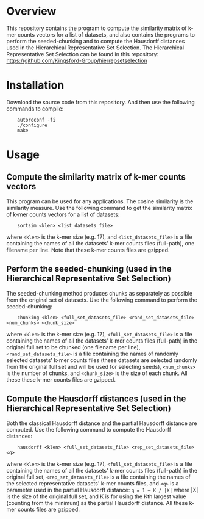 # Overview

This repository contains the program to compute the similarity matrix of k-mer counts vectors for a list of datasets, and also contains the programs to perform the seeded-chunking and to compute the Hausdorff distances used in the Hierarchical Representative Set Selection. The Hierarchical Representative Set Selection can be found in this repository: https://github.com/Kingsford-Group/hierrepsetselection
 

# Installation

Download the source code from this repository. And then use the following commands to compile:
```
    autoreconf -fi
    ./configure
    make
```

# Usage

## Compute the similarity matrix of k-mer counts vectors

This program can be used for any applications. The cosine similarity is the similarity measure. Use the following command to get the similarity matrix of k-mer counts vectors for a list of datasets:
```
    sortsim <klen> <list_datasets_file>
```
where `<klen>` is the k-mer size (e.g. 17), and `<list_datasets_file>` is a file containing the names of all the datasets' k-mer counts files (full-path), one filename per line. Note that these k-mer counts files are gzipped.


## Perform the seeded-chunking (used in the Hierarchical Representative Set Selection)

The seeded-chunking method produces chunks as separately as possible from the original set of datasets. Use the following command to perform the seeded-chunking:
```
    chunking <klen> <full_set_datasets_file> <rand_set_datasets_file> <num_chunks> <chunk_size>
```

where `<klen>` is the k-mer size (e.g. 17), `<full_set_datasets_file>` is a file containing the names of all the datasets' k-mer counts files (full-path) in the original full set to be chunked (one filename per line), `<rand_set_datasets_file>` is a file containing the names of randomly selected datasets' k-mer counts files (these datasets are selected randomly from the original full set and will be used for selecting seeds), `<num_chunks>` is the number of chunks, and `<chunk_size>` is the size of each chunk. All these these k-mer counts files are gzipped.


## Compute the Hausdorff distances (used in the Hierarchical Representative Set Selection)

Both the classical Hausdorff distance and the partial Hausdorff distance are computed.  Use the following command to compute the Hausdorff distances:
```
    hausdorff <klen> <full_set_datasets_file> <rep_set_datasets_file> <q>
```

where `<klen>` is the k-mer size (e.g. 17), `<full_set_datasets_file>` is a file containing the names of all the datasets' k-mer counts files (full-path) in the original full set, `<rep_set_datasets_file>` is a file containing the names of the selected representative datasets' k-mer counts files, and `<q>` is a parameter used in the partial Hausdorff distance: `q = 1 – K / |X|` where |X| is the size of the original full set, and K is for using the Kth largest value (counting from the minimum) as the partial Hausdorff distance. All these k-mer counts files are gzipped.


